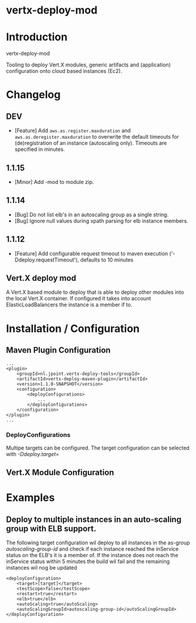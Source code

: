 vertx-deploy-mod
================
# Introduction
vertx-deploy-mod

Tooling to deploy Vert.X modules, generic artifacts and (application) configuration onto cloud based instances (Ec2).

# Changelog
## DEV
* [Feature] Add `aws.as.register.maxduration` and `aws.as.deregister.maxduration` to overwrite the default timeouts for (de)registration of an instance (autoscaling only). Timeouts are specified in minutes.

## 1.1.15
* [Minor] Add -mod to module zip.

## 1.1.14
* [Bug] Do not list elb's in an autoscaling group as a single string.
* [Bug] Ignore null values during xpath parsing for elb instance members.

## 1.1.12
* [Feature] Add configurable request timeout to maven execution ('-Ddeploy.requestTimeout'), defaults to 10 minutes

## Vert.X deploy mod
A Vert.X based module to deploy that is able to deploy other modules into the local Vert.X container. If configured it takes into account
ElasticLoadBalancers the instance is a member if to.


# Installation / Configuration

## Maven Plugin Configuration
    ...
    <plugin>
        <groupId>nl.jpoint.vertx-deploy-tools</groupId>
        <artifactId>vertx-deploy-maven-plugin</artifactId>
        <version>1.1.0-SNAPSHOT</version>
        <configuration>
            <deployConfigurations>
                ...
            </deployConfigurations>
        </configuration>
    </plugin>
    ...
### DeployConfigurations

Multipe targets can be configured. The target configuration can be selected with *-Ddeploy.target=*


## Vert.X Module Configuration


# Examples

## Deploy to multiple instances in an auto-scaling group with ELB support.
The following target configuration wil deploy to all instances in the as-group *autoscaling-group-id* and check if each instance reached the inService status
on the ELB's it is a member of. If the instance does not reach the inService status within 5 minutes the build wil fail and the remaining instances wil nog be updated

    <deployConfiguration>
        <target>[target]</target>
        <testScope>false</testScope>
        <restart>true</restart>
        <elb>true</elb>
        <autoScaling>true</autoScaling>
        <autoScalingGroupId>autoscaling-group-id</autoScalingGroupId>
    </deployConfiguration>
    



